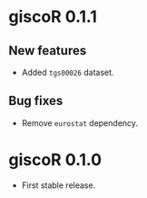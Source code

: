 # giscoR 0.1.1

## New features

- Added `tgs00026` dataset.

## Bug fixes

- Remove `eurostat` dependency.

# giscoR 0.1.0

* First stable release.
